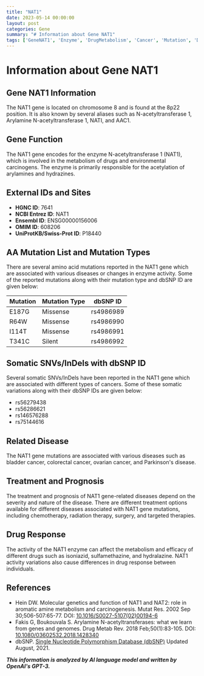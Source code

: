 ```yaml
---
title: "NAT1"
date: 2023-05-14 00:00:00
layout: post
categories: Gene
summary: "# Information about Gene NAT1"
tags: ['GeneNAT1', 'Enzyme', 'DrugMetabolism', 'Cancer', 'Mutation', 'DrugResponse', 'Treatment', 'Prognosis']
---
```


# Information about Gene NAT1

## Gene NAT1 Information
The NAT1 gene is located on chromosome 8 and is found at the 8p22 position. It is also known by several aliases such as N-acetyltransferase 1, Arylamine N-acetyltransferase 1, NATI, and AAC1.

## Gene Function
The NAT1 gene encodes for the enzyme N-acetyltransferase 1 (NAT1), which is involved in the metabolism of drugs and environmental carcinogens. The enzyme is primarily responsible for the acetylation of arylamines and hydrazines. 

## External IDs and Sites
- **HGNC ID**: 7641
- **NCBI Entrez ID**:  NAT1
- **Ensembl ID**: ENSG00000156006 
- **OMIM ID**: 608206
- **UniProtKB/Swiss-Prot ID**: P18440

## AA Mutation List and Mutation Types
There are several amino acid mutations reported in the NAT1 gene which are associated with various diseases or changes in enzyme activity. Some of the reported mutations along with their mutation type and dbSNP ID are given below:

| Mutation | Mutation Type | dbSNP ID |
| --- | --- | --- |
| E187G | Missense | rs4986989 |
| R64W | Missense | rs4986990 |
| I114T | Missense | rs4986991 |
| T341C | Silent | rs4986992 |

## Somatic SNVs/InDels with dbSNP ID
Several somatic SNVs/InDels have been reported in the NAT1 gene which are associated with different types of cancers. Some of these somatic variations along with their dbSNP IDs are given below:

- rs56279438
- rs56286621
- rs146576288
- rs75144616

## Related Disease
The NAT1 gene mutations are associated with various diseases such as bladder cancer, colorectal cancer, ovarian cancer, and Parkinson's disease.

## Treatment and Prognosis
The treatment and prognosis of NAT1 gene-related diseases depend on the severity and nature of the disease. There are different treatment options available for different diseases associated with NAT1 gene mutations, including chemotherapy, radiation therapy, surgery, and targeted therapies.

## Drug Response
The activity of the NAT1 enzyme can affect the metabolism and efficacy of different drugs such as isoniazid, sulfamethazine, and hydralazine. NAT1 activity variations also cause differences in drug response between individuals.

## References
- Hein DW. Molecular genetics and function of NAT1 and NAT2: role in aromatic amine metabolism and carcinogenesis. Mutat Res. 2002 Sep 30;506-507:65-77. DOI: [10.1016/S0027-5107(02)00194-6]([Click](https://doi.org/10.1016/S0027-5107(02)00194-6))
- Fakis G, Boukouvala S. Arylamine N-acetyltransferases: what we learn from genes and genomes. Drug Metab Rev. 2018 Feb;50(1):83-105. DOI: [10.1080/03602532.2018.1428340]([Click](https://doi.org/10.1080/03602532.2018.1428340))
- dbSNP. [Single Nucleotide Polymorphism Database (dbSNP)]([Click](https://www.ncbi.nlm.nih.gov/snp/).) Updated August, 2021.

**_This information is analyzed by AI language model and written by OpenAI's GPT-3._**